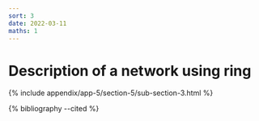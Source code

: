 ```yaml
---
sort: 3
date: 2022-03-11
maths: 1
---
```


# Description of a network using ring

{% include appendix/app-5/section-5/sub-section-3.html %}

{% bibliography --cited %}

